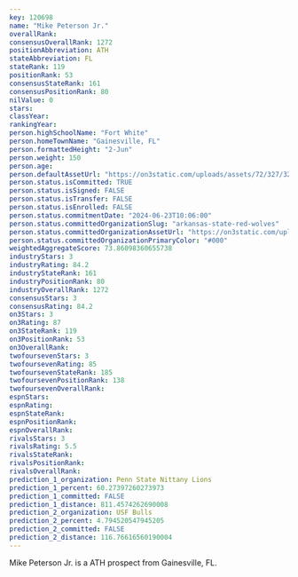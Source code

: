 ```yaml
---
key: 120698
name: "Mike Peterson Jr."
overallRank: 
consensusOverallRank: 1272
positionAbbreviation: ATH
stateAbbreviation: FL
stateRank: 119
positionRank: 53
consensusStateRank: 161
consensusPositionRank: 80
nilValue: 0
stars: 
classYear: 
rankingYear: 
person.highSchoolName: "Fort White"
person.homeTownName: "Gainesville, FL"
person.formattedHeight: "2-Jun"
person.weight: 150
person.age: 
person.defaultAssetUrl: "https://on3static.com/uploads/assets/72/327/327072.png"
person.status.isCommitted: TRUE
person.status.isSigned: FALSE
person.status.isTransfer: FALSE
person.status.isEnrolled: FALSE
person.status.commitmentDate: "2024-06-23T10:06:00"
person.status.committedOrganizationSlug: "arkansas-state-red-wolves"
person.status.committedOrganizationAssetUrl: "https://on3static.com/uploads/assets/747/149/149747.svg"
person.status.committedOrganizationPrimaryColor: "#000"
weightedAggregateScore: 73.86098360655738
industryStars: 3
industryRating: 84.2
industryStateRank: 161
industryPositionRank: 80
industryOverallRank: 1272
consensusStars: 3
consensusRating: 84.2
on3Stars: 3
on3Rating: 87
on3StateRank: 119
on3PositionRank: 53
on3OverallRank: 
twofoursevenStars: 3
twofoursevenRating: 85
twofoursevenStateRank: 185
twofoursevenPositionRank: 138
twofoursevenOverallRank: 
espnStars: 
espnRating: 
espnStateRank: 
espnPositionRank: 
espnOverallRank: 
rivalsStars: 3
rivalsRating: 5.5
rivalsStateRank: 
rivalsPositionRank: 
rivalsOverallRank: 
prediction_1_organization: Penn State Nittany Lions
prediction_1_percent: 60.27397260273973
prediction_1_committed: FALSE
prediction_1_distance: 811.4574262690008
prediction_2_organization: USF Bulls
prediction_2_percent: 4.794520547945205
prediction_2_committed: FALSE
prediction_2_distance: 116.76616560190004
---
```

Mike Peterson Jr. is a ATH prospect from Gainesville, FL.